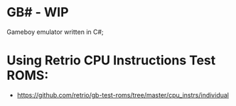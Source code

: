 # GB# - WIP

Gameboy emulator written in C#;

# Using Retrio CPU Instructions Test ROMS:

- https://github.com/retrio/gb-test-roms/tree/master/cpu_instrs/individual